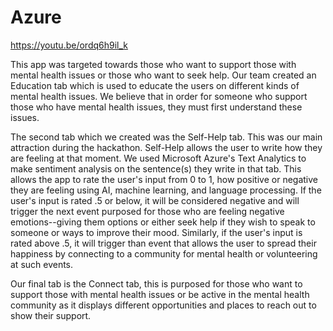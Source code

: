 # Azure

https://youtu.be/ordq6h9il_k


This app was targeted towards those who want to support those with mental health issues or those who want to seek help.
Our team created an Education tab which is used to educate the users on different kinds of mental health issues. We believe that in order for someone who support those who have mental health issues, they must first understand these issues.

The second tab which we created was the Self-Help tab. This was our main attraction during the hackathon. Self-Help allows the user to write how they are feeling at that moment. We used Microsoft Azure's Text Analytics to make sentiment analysis on the sentence(s) they write in that tab. This allows the app to rate the user's input from 0 to 1, how positive or negative they are feeling using AI, machine learning, and language processing. If the user's input is rated .5 or below, it will be considered negative and will trigger the next event purposed for those who are feeling negative emotions--giving them options or either seek help if they wish to speak to someone or ways to improve their mood. Similarly, if the user's input is rated above .5, it will trigger than event that allows the user to spread their happiness by connecting to a community for mental health or volunteering at such events.

Our final tab is the Connect tab, this is purposed for those who want to support those with mental health issues or be active in the mental health community as it displays different opportunities and places to reach out to show their support.

